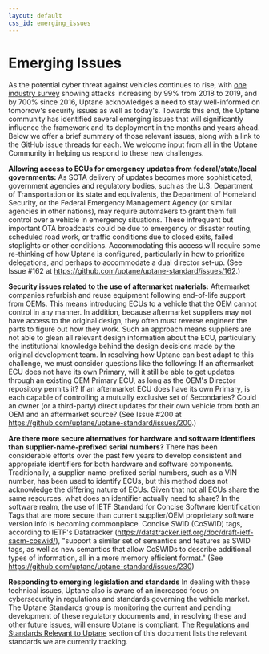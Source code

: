 ```yaml
---
layout: default
css_id: emerging_issues
---
```


# Emerging Issues

As the potential cyber threat against vehicles continues to rise, with [one industry survey](https://upstream.auto/upstream-security-global-automotive-cybersecurity-report-2020/) showing attacks increasing by 99% from 2018 to 2019, and by 700% since 2016, Uptane acknowledges a need to stay well-informed on tomorrow's security issues as well as today's. Towards this end, the Uptane community has identified several emerging issues that will significantly influence the framework and its deployment in the months and years ahead. Below we offer a brief summary of those relevant issues, along with a link to the GitHub issue threads for each. We welcome input from all in the Uptane Community in helping us respond to these new challenges.

**Allowing access to ECUs for emergency updates from federal/state/local governments:** 
As SOTA delivery of updates becomes more sophisticated, government agencies and regulatory bodies, such as the U.S. Department of Transportation or its state and equivalents, the Department of Homeland Security, or the Federal Emergency Management Agency (or similar agencies in other nations), may require automakers to grant them full control over a vehicle in emergency situations. These infrequent but important OTA broadcasts could be due to emergency or disaster routing, scheduled road work, or traffic conditions due to closed exits, failed stoplights or other conditions.  Accommodating this access will require some re-thinking of how Uptane is configured, particularly in how to prioritize delegations, and perhaps to accommodate a dual director set-up. (See Issue #162 at https://github.com/uptane/uptane-standard/issues/162.)

**Security issues related to the use of aftermarket materials:**
Aftermarket companies refurbish and reuse equipment following end-of-life support from OEMs. This means introducing ECUs to a vehicle that the OEM cannot control in any manner. In addition, because aftermarket suppliers may not have access to the original design, they often must reverse engineer the parts to figure out how they work. Such an approach means suppliers are not able to glean all relevant design information about the ECU, particularly the institutional knowledge behind the design decisions made by the original development team. In resolving how Uptane can best adapt to this challenge, we must consider questions like the following: If an aftermarket ECU does not have its own Primary, will it still be able to get updates through an existing OEM Primary ECU, as long as the OEM's Director repository permits it? If an aftermarket ECU does have its own Primary, is each capable of controlling a mutually exclusive set of Secondaries?
Could an owner (or a third-party) direct updates for their own vehicle from both an OEM and an aftermarket source? (See Issue #200 at https://github.com/uptane/uptane-standard/issues/200.)

**Are there more secure alternatives for hardware and software identifiers than supplier-name-prefixed serial numbers?**
There has been considerable efforts over the past few years to develop consistent and appropriate identifiers for both hardware and software components. Traditionally, a supplier-name-prefixed serial numbers, such as a VIN number, has been used to identify ECUs, but this method does not acknowledge the differing nature of ECUs. Given that not all ECUs share the same resources, what does an identifier actually need to share? In the software realm, the use of IETF Standard for Concise Software Identification Tags that are more secure than current supplier/OEM proprietary software version info is becoming commonplace. Concise SWID (CoSWID) tags, according to IETF's Datatracker (https://datatracker.ietf.org/doc/draft-ietf-sacm-coswid/), "support a similar set of semantics and features as SWID tags, as well as new semantics that allow CoSWIDs to describe additional types of information, all in a more memory efficient format." (See https://github.com/uptane/uptane-standard/issues/230)

**Responding to emerging legislation and standards**
In dealing with these technical issues, Uptane also is aware of an increased focus on cybersecurity in regulations and standards governing the vehicle market. The Uptane Standards group is monitoring the current and pending development of these regulatory documents and, in resolving these and other future issues, will ensure Uptane is compliant. The [Regulations and Standards Relevant to Uptane](https://github.com/uptane/deployment-considerations/blob/master/regulations_and_standards.md) section of this document lists the relevant standards we are currently tracking.
